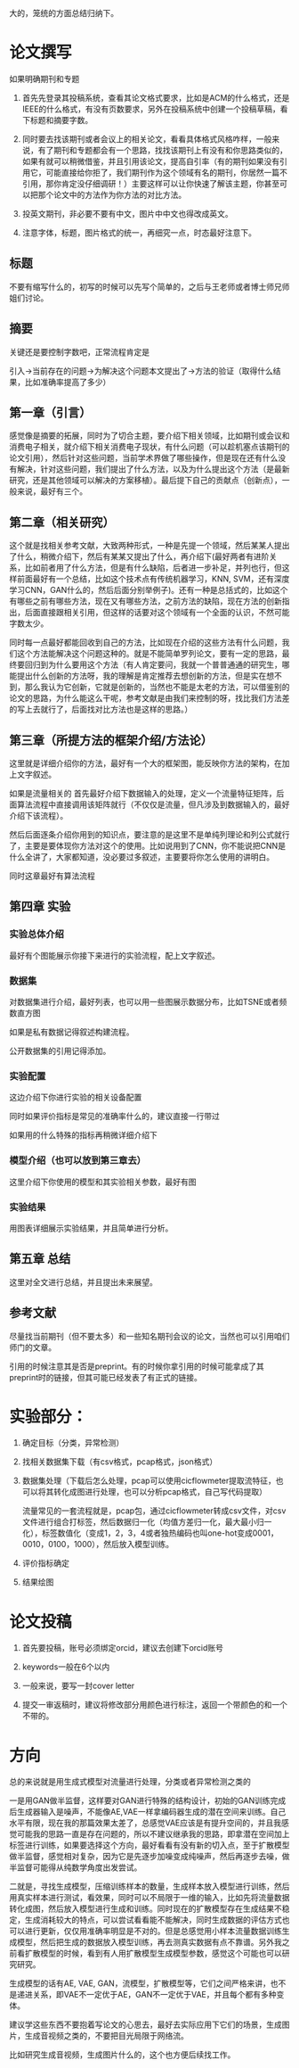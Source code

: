 大的，笼统的方面总结归纳下。



# 论文撰写

如果明确期刊和专题

1. 首先先登录其投稿系统，查看其论文格式要求，比如是ACM的什么格式，还是IEEE的什么格式，有没有页数要求，另外在投稿系统中创建一个投稿草稿，看下标题和摘要字数。

2. 同时要去找该期刊或者会议上的相关论文，看看具体格式风格咋样，一般来说，有了期刊和专题都会有一个思路，找找该期刊上有没有和你思路类似的，如果有就可以稍微借鉴，并且引用该论文，提高自引率（有的期刊如果没有引用它，可能直接给你拒了，我们期刊作为这个领域有名的期刊，你居然一篇不引用，那你肯定没仔细调研！）主要这样可以让你快速了解该主题，你甚至可以把那个论文中的方法作为你方法的对比方法。

3. 投英文期刊，非必要不要有中文，图片中中文也得改成英文。

4. 注意字体，标题，图片格式的统一，再细究一点，时态最好注意下。

## 标题

不要有缩写什么的，初写的时候可以先写个简单的，之后与王老师或者博士师兄师姐们讨论。

## 摘要

关键还是要控制字数吧，正常流程肯定是

引入->当前存在的问题->为解决这个问题本文提出了->方法的验证（取得什么结果，比如准确率提高了多少）

## 第一章（引言）

感觉像是摘要的拓展，同时为了切合主题，要介绍下相关领域，比如期刊或会议和消费电子相关，就介绍下相关消费电子现状，有什么问题（可以趁机塞点该期刊的论文引用），然后针对这些问题，当前学术界做了哪些操作，但是现在还有什么没有解决，针对这些问题，我们提出了什么方法，以及为什么提出这个方法（是最新研究，还是其他领域可以解决的方案移植）。最后提下自己的贡献点（创新点），一般来说，最好有三个。

## 第二章（相关研究）

这个就是找相关参考文献，大致两种形式，一种是先提一个领域，然后某某人提出了什么，稍微介绍下，然后有某某又提出了什么，再介绍下(最好两者有进阶关系，比如前者用了什么方法，但是有什么缺陷，后者进一步补足，并列也行，但这样前面最好有一个总结，比如这个技术点有传统机器学习，KNN, SVM，还有深度学习CNN，GAN什么的，然后后面分别举例子)。还有一种是总括式的，比如这个有哪些之前有哪些方法，现在又有哪些方法，之前方法的缺陷，现在方法的创新指出，后面直接跟相关引用，但这样的话要对这个领域有一个全面的认识，不然可能字数太少。

同时每一点最好都能回收到自己的方法，比如现在介绍的这些方法有什么问题，我们这个方法能解决这个问题这种的。就是不能简单罗列论文，要有一定的思路，最终要回归到为什么要用这个方法（有人肯定要问，我就一个普普通通的研究生，哪能提出什么创新的方法呀，我的理解是肯定推荐去想创新的方法，但是实在想不到，那么我认为它创新，它就是创新的，当然也不能是太老的方法，可以借鉴别的论文的思路，为什么能这么干呢，参考文献是由我们来控制的呀，找比我们方法差的写上去就行了，后面找对比方法也是这样的思路。）

## 第三章（所提方法的框架介绍/方法论）

这里就是详细介绍你的方法，最好有一个大的框架图，能反映你方法的架构，在加上文字叙述。



如果是流量相关的 首先最好介绍下数据输入的处理，定义一个流量特征矩阵，后面算法流程中直接调用该矩阵就行（不仅仅是流量，但凡涉及到数据输入的，最好介绍下该流程）。

然后后面逐条介绍你用到的知识点，要注意的是这里不是单纯列理论和列公式就行了，主要是要体现你方法对这个的使用。比如说用到了CNN，你不能说把CNN是什么全讲了，大家都知道，没必要过多叙述，主要要将你怎么使用的讲明白。

同时这章最好有算法流程

## 第四章 实验

### 实验总体介绍 

最好有个图能展示你接下来进行的实验流程，配上文字叙述。

### 数据集

对数据集进行介绍，最好列表，也可以用一些图展示数据分布，比如TSNE或者频数直方图

如果是私有数据记得叙述构建流程。

公开数据集的引用记得添加。

### 实验配置

这边介绍下你进行实验的相关设备配置

同时如果评价指标是常见的准确率什么的，建议直接一行带过

如果用的什么特殊的指标再稍微详细介绍下

### 模型介绍（也可以放到第三章去）

这里介绍下你使用的模型和其实验相关参数，最好有图

### 实验结果

用图表详细展示实验结果，并且简单进行分析。

## 第五章 总结

这里对全文进行总结，并且提出未来展望。

## 参考文献

尽量找当前期刊（但不要太多）和一些知名期刊会议的论文，当然也可以引用咱们师门的文章。

引用的时候注意其是否是preprint。有的时候你拿引用的时候可能拿成了其preprint时的链接，但其可能已经发表了有正式的链接。





# 实验部分：

1. 确定目标（分类，异常检测）

2. 找相关数据集下载（有csv格式，pcap格式，json格式）

3. 数据集处理（下载后怎么处理，pcap可以使用cicflowmeter提取流特征，也可以将其转化成图进行处理，也可以分析pcap格式，自己写代码提取）

   流量常见的一套流程就是，pcap包，通过cicflowmeter转成csv文件，对csv文件进行组合打标签，然后数据归一化（均值方差归一化，最大最小归一化），标签数值化（变成1，2，3，4或者独热编码也叫one-hot变成0001，0010，0100，1000），然后放入模型训练。

4. 评价指标确定

5. 结果绘图



# 论文投稿

1. 首先要投稿，账号必须绑定orcid，建议去创建下orcid账号

2. keywords一般在6个以内
3. 一般来说，要写一封cover letter
4. 提交一审返稿时，建议将修改部分用颜色进行标注，返回一个带颜色的和一个不带的。



# 方向

总的来说就是用生成式模型对流量进行处理，分类或者异常检测之类的

一是用GAN做半监督，这样要对GAN进行特殊的结构设计，初始的GAN训练完成后生成器输入是噪声，不能像AE,VAE一样拿编码器生成的潜在空间来训练。自己水平有限，现在我的那篇效果太差了，总感觉VAE应该是有提升空间的，并且我感觉可能我的思路一直是存在问题的，所以不建议继承我的思路，即拿潜在空间加上标签进行训练，如果要选择这个方向，最好看看有没有新的切入点，至于扩散模型做半监督，感觉相对复杂，因为它是先逐步加噪变成纯噪声，然后再逐步去噪，做半监督可能得从纯数学角度出发尝试。

二就是，寻找生成模型，压缩训练样本的数量，生成样本放入模型进行训练，然后用真实样本进行测试，看效果，同时可以不局限于一维的输入，比如先将流量数据转化成图，然后放入模型进行生成和训练。同时现在的扩散模型存在生成结果不稳定，生成消耗较大的特点，可以尝试看看能不能解决，同时生成数据的评估方式也可以进行更新，仅仅用准确率明显是不对的。但是总感觉用小样本流量数据训练生成模型，然后把生成的数据放入模型训练，再去测真实数据有点不靠谱。另外我之前看扩散模型的时候，看到有人用扩散模型生成模型参数，感觉这个可能也可以研究研究。



生成模型的话有AE, VAE, GAN，流模型，扩散模型等，它们之间严格来讲，也不是递进关系，即VAE不一定优于AE，GAN不一定优于VAE，并且每个都有多种变体。

建议学这些东西不要抱着写论文的心思去，最好去实际应用下它们的场景，生成图片，生成音视频之类的，不要把目光局限于网络流。

比如研究生成音视频，生成图片什么的，这个也方便后续找工作。




